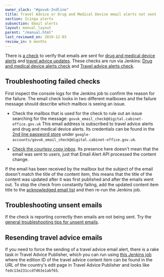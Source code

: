 ```yaml
---
owner_slack: "#govuk-2ndline"
title: Travel Advice or Drug and Medical Device email alerts not sent
section: Icinga alerts
subsection: Email alerts
layout: manual_layout
parent: "/manual.html"
last_reviewed_on: 2019-12-03
review_in: 6 months
---
```


There is [a check][email-check] to verify that emails are sent for
[drug and medical device alerts][] and [travel advice updates][]. These checks
are run via Jenkins: [Drug and medical device alerts check][drug-alerts-check]
and [Travel advice alerts check][travel-advice-check].

## Troubleshooting failed checks

First inspect the console logs for the Jenkins job to confirm the reason for the
failure. The email check looks in two different mailboxes and the failure message
should describe which mailbox is seeing an issue.

* Check the mailbox that is used for the check to rule out an issue searching
  for the message: `govuk_email_check@digital.cabinet-office.gov.uk`
  This email address is subscribed to travel advice alerts and drug and medical
  device alerts. Its credentials can be found in the [2nd line password store][]
  under `google-accounts/govuk_email_check@digital.cabinet-office.gov.uk`.

* [Check the courtesy copy inbox]. Its presence here doesn't mean that the
  email was sent to users, just that Email Alert API processed the content change.

If the email has been received by the mailbox but the subject of the email
doesn't match the title of the content item, this means that the title of the
content was updated after it was first published and after the emails went out.
To stop the check from constantly failing, add the updated content item title
to the [acknowledged email list] and then re-run the Jenkins job.

## Troubleshooting unsent emails

If the check is reporting correctly then emails are not being sent. Try the
[general troubleshooting tips for unsent emails][troubleshooting].

## Resending travel advice emails

If you need to force the sending of a travel advice email alert, there
is a rake task in Travel Advice Publisher, which you can run using
[this Jenkins job][resend-travel-advice-job] where the edition ID of the
travel advice content item can be found in the URL of the country's edit
page in Travel Advice Publisher and looks like `fedc13e231ccd7d63e1abf65`.

[2nd line password store]: https://github.com/alphagov/govuk-secrets/tree/master/pass/2ndline
[acknowledged email list]: https://github.com/alphagov/email-alert-monitoring/blob/master/lib/email_verifier.rb#L6-L14
[check the courtesy copy inbox]: /manual/email-troubleshooting.html#check-the-courtesy-copy-inbox
[drug-alerts-check]: https://deploy.blue.production.govuk.digital/job/email-alert-check/
[drug and medical device alerts]: https://www.gov.uk/drug-device-alerts
[email-check]: https://github.com/alphagov/email-alert-monitoring
[resend-travel-advice-job]: https://deploy.staging.publishing.service.gov.uk/job/run-rake-task/parambuild/?TARGET_APPLICATION=travel-advice-publisher&MACHINE_CLASS=backend&RAKE_TASK=email_alerts:trigger%5BPUT_EDITION_ID_HERE%5D
[travel-advice-check]: https://deploy.blue.production.govuk.digital/job/travel-advice-email-alert-check/
[travel advice updates]: https://www.gov.uk/foreign-travel-advice
[troubleshooting]: /manual/email-troubleshooting.html
